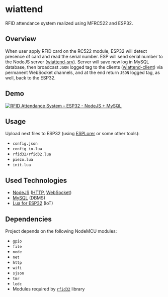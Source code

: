 # wiattend
RFID attendance system realized using MFRC522 and ESP32.

## Overview

When user apply RFID card on the RC522 module, ESP32 will detect presence of card and read the serial number. ESP will send serial number to the NodeJS server ([wiattend-srv](https://github.com/abobija/wiattend-srv)). Server will save new log in MySQL database, then broadcast `JSON` logged tag to the clients ([wiattend-client](https://github.com/abobija/wiattend-client)) via permanent WebSocket channels, and at the end return `JSON` logged tag, as well, back to the ESP32.

## Demo

[![RFID Attendance System - ESP32 - NodeJS + MySQL](https://img.youtube.com/vi/TH8eR9hSwzc/mqdefault.jpg)](https://www.youtube.com/watch?v=TH8eR9hSwzc)

## Usage

Upload next files to ESP32 (using [ESPLorer](https://www.youtube.com/watch?v=ICRAlUCPpwY&t=23s) or some other tools):
  - `config.json`
  - `config_io.lua`
  - `rfid32/rfid32.lua`
  - `piezo.lua`
  - `init.lua`

## Used Technologies

  - [NodeJS](https://nodejs.org) ([HTTP](https://en.wikipedia.org/wiki/Hypertext_Transfer_Protocol), [WebSocket](https://en.wikipedia.org/wiki/WebSocket))
  - [MySQL](https://www.mysql.com/) (DBMS)
  - [Lua for ESP32](https://nodemcu.readthedocs.io/en/dev-esp32) (IoT)

## Dependencies

Project depends on the following NodeMCU modules:

  - `gpio`
  - `file`
  - `node`
  - `net`
  - `http`
  - `wifi`
  - `sjson`
  - `tmr`
  - `ledc`
  - Modules required by [`rfid32`](https://github.com/abobija/rfid32#dependencies) library
